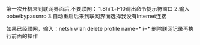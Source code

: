 第一次开机来到联网界面后,不要联网：
1.Shift+F10调出命令提示符窗口
2.输入oobe\bypassnro
3.自动重启后来到联网界面选择我没有Internet连接

如果已经联网，输入：netsh wlan delete profile name=* i=*  删除联网记录再执行前面的操作